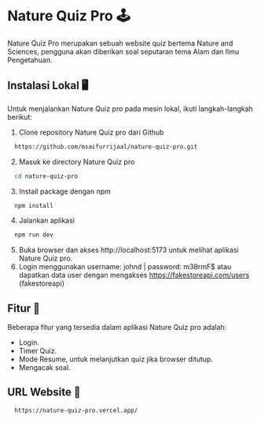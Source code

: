 
# Nature Quiz Pro 🕹️
Nature Quiz Pro merupakan sebuah website quiz bertema Nature and Sciences, pengguna akan diberikan soal seputaran tema Alam dan Ilmu Pengetahuan.

## Instalasi Lokal 🖥️
Untuk menjalankan Nature Quiz pro pada mesin lokal, ikuti langkah-langkah berikut: 

1. Clone repository Nature Quiz pro dari Github

~~~bash  
  https://github.com/msaifurrijaal/nature-quiz-pro.git
~~~

2. Masuk ke directory Nature Quiz pro

~~~bash  
  cd nature-quiz-pro
~~~

3. Install package dengan npm

~~~bash  
  npm install
~~~

4. Jalankan aplikasi

~~~bash  
  npm run dev
~~~

5. Buka browser dan akses http://localhost:5173 untuk melihat aplikasi Nature Quiz pro.
6. Login menggunakan username: johnd | password: m38rmF$ atau dapatkan data user dengan mengakses https://fakestoreapi.com/users (fakestoreapi)

## Fitur 📝
Beberapa fitur yang tersedia dalam aplikasi Nature Quiz pro adalah:

- Login.
- Timer Quiz.
- Mode Resume, untuk melanjutkan quiz jika browser ditutup.
- Mengacak soal.

## URL Website 🔗

~~~bash  
  https://nature-quiz-pro.vercel.app/
~~~
